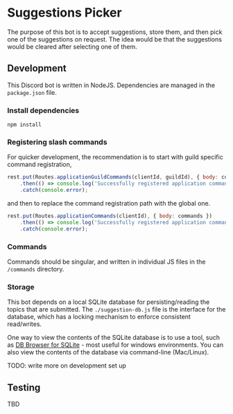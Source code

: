 Suggestions Picker
==================

The purpose of this bot is to accept suggestions, store them, and then pick one of the
suggestions on request. The idea would be that the suggestions would be cleared after 
selecting one of them.

## Development
This Discord bot is written in NodeJS. Dependencies are managed in the `package.json` file.

### Install dependencies
```
npm install
```

### Registering slash commands
For quicker development, the recommendation is to start with guild specific command registration,
```javascript
rest.put(Routes.applicationGuildCommands(clientId, guildId), { body: commands })
	.then(() => console.log('Successfully registered application commands.'))
	.catch(console.error);
```
and then to replace the command registration path with the global one.
```javascript
rest.put(Routes.applicationCommands(clientId), { body: commands })
	.then(() => console.log('Successfully registered application commands.'))
	.catch(console.error);
```

### Commands
Commands should be singular, and written in individual JS files in the `/commands` directory.

### Storage
This bot depends on a local SQLite database for persisting/reading the topics that are submitted.
The `./suggestion-db.js` file is the interface for the database, which has a locking mechanism to
enforce consistent read/writes.

One way to view the contents of the SQLite database is to use a tool, such as
[DB Browser for SQLite](https://sqlitebrowser.org/dl/) - most useful for windows environments.
You can also view the contents of the database via command-line (Mac/Linux).

TODO: write more on development set up

## Testing

TBD
